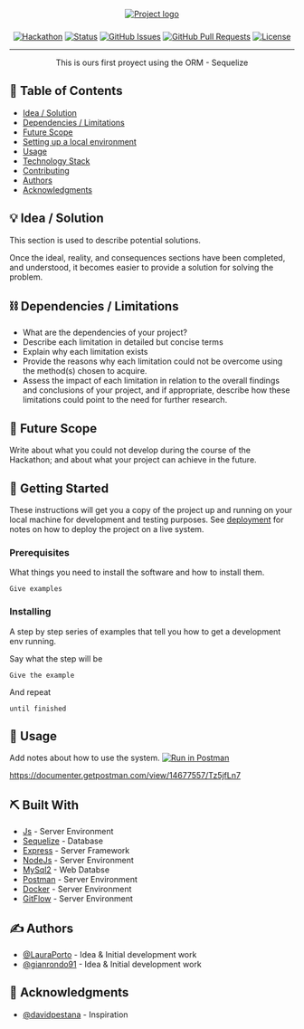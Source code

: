 <p align="center">
  <a href="" rel="noopener">
 <img src="https://user-images.githubusercontent.com/56218293/110220255-939a8800-7ec4-11eb-80a3-6a777e0b599b.png" alt="Project logo"></a>
</p>
<h3 align="center"></h3>

<div align="center">

[![Hackathon](https://img.shields.io/badge/hackathon-name-orange.svg)](http://hackathon.url.com) [![Status](https://img.shields.io/badge/status-active-success.svg)]() [![GitHub Issues](https://img.shields.io/github/issues/kylelobo/The-Documentation-Compendium.svg)](https://github.com/kylelobo/The-Documentation-Compendium/issues) [![GitHub Pull Requests](https://img.shields.io/github/issues-pr/kylelobo/The-Documentation-Compendium.svg)](https://github.com/kylelobo/The-Documentation-Compendium/pulls) [![License](https://img.shields.io/badge/license-MIT-blue.svg)](LICENSE.md)

</div>

---

<p align="center"> This is ours first proyect using the ORM - Sequelize
    <br> 
</p>

## 📝 Table of Contents

- [Idea / Solution](#idea)
- [Dependencies / Limitations](#limitations)
- [Future Scope](#future_scope)
- [Setting up a local environment](#getting_started)
- [Usage](#usage)
- [Technology Stack](#tech_stack)
- [Contributing](../CONTRIBUTING.md)
- [Authors](#authors)
- [Acknowledgments](#acknowledgments)


## 💡 Idea / Solution <a name = "idea"></a>

This section is used to describe potential solutions.

Once the ideal, reality, and consequences sections have been
completed, and understood, it becomes easier to provide a solution for solving the problem.

## ⛓️ Dependencies / Limitations <a name = "limitations"></a>

- What are the dependencies of your project?
- Describe each limitation in detailed but concise terms
- Explain why each limitation exists
- Provide the reasons why each limitation could not be overcome using the method(s) chosen to acquire.
- Assess the impact of each limitation in relation to the overall findings and conclusions of your project, and if
  appropriate, describe how these limitations could point to the need for further research.

## 🚀 Future Scope <a name = "future_scope"></a>

Write about what you could not develop during the course of the Hackathon; and about what your project can achieve
in the future.

## 🏁 Getting Started <a name = "getting_started"></a>

These instructions will get you a copy of the project up and running on your local machine for development
and testing purposes. See [deployment](#deployment) for notes on how to deploy the project on a live system.

### Prerequisites

What things you need to install the software and how to install them.

```
Give examples
```

### Installing

A step by step series of examples that tell you how to get a development env running.

Say what the step will be

```
Give the example
```

And repeat

```
until finished
```

## 🎈 Usage <a name="usage"></a>

Add notes about how to use the system.
[![Run in Postman](https://run.pstmn.io/button.svg)](https://app.getpostman.com/run-collection/4687355afef252d397b5)

https://documenter.getpostman.com/view/14677557/Tz5jfLn7

## ⛏️ Built With <a name = "tech_stack"></a>

- [Js](https://developer.mozilla.org/es/docs/Web/JavaScript) - Server Environment
- [Sequelize](https://sequelize.org/master/manual/model-instances.html) - Database
- [Express](https://expressjs.com/) - Server Framework
- [NodeJs](https://nodejs.org/en/) - Server Environment
- [MySql2](https://www.npmjs.com/package/mysql2) - Web Databse
- [Postman](https://learning.postman.com/docs/getting-started/introduction/) - Server Environment
- [Docker](https://docs.docker.com/) - Server Environment
- [GitFlow](https://www.atlassian.com/es/git/tutorials/comparing-workflows/gitflow-workflow) - Server Environment

## ✍️ Authors <a name = "authors"></a>

- [@LauraPorto](https://github.com/kylelobo) - Idea & Initial development work
- [@gianrondo91](https://github.com/GianRondo91) - Idea & Initial development work



## 🎉 Acknowledgments <a name = "acknowledgments"></a>

- [@davidpestana](https://github.com/davidpestana) - Inspiration

